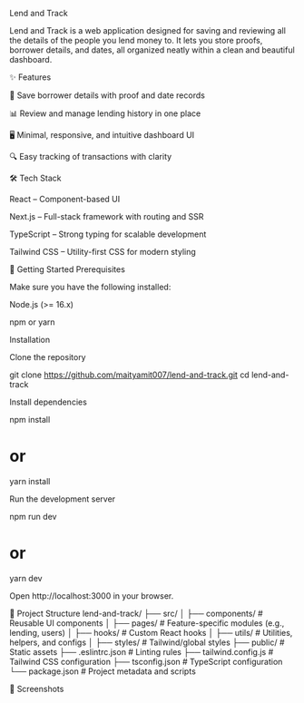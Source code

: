 Lend and Track

Lend and Track is a web application designed for saving and reviewing all the details of the people you lend money to. It lets you store proofs, borrower details, and dates, all organized neatly within a clean and beautiful dashboard.

✨ Features

📌 Save borrower details with proof and date records

📊 Review and manage lending history in one place

🖥️ Minimal, responsive, and intuitive dashboard UI

🔍 Easy tracking of transactions with clarity

🛠️ Tech Stack

React – Component-based UI

Next.js – Full-stack framework with routing and SSR

TypeScript – Strong typing for scalable development

Tailwind CSS – Utility-first CSS for modern styling

🚀 Getting Started
Prerequisites

Make sure you have the following installed:

Node.js (>= 16.x)

npm or yarn

Installation

Clone the repository

git clone https://github.com/maityamit007/lend-and-track.git
cd lend-and-track


Install dependencies

npm install
# or
yarn install


Run the development server

npm run dev
# or
yarn dev


Open http://localhost:3000
 in your browser.

📂 Project Structure
lend-and-track/
├── src/
│   ├── components/       # Reusable UI components
│   ├── pages/            # Feature-specific modules (e.g., lending, users)
│   ├── hooks/            # Custom React hooks
│   ├── utils/            # Utilities, helpers, and configs
│   ├── styles/           # Tailwind/global styles
├── public/               # Static assets
├── .eslintrc.json        # Linting rules
├── tailwind.config.js    # Tailwind CSS configuration
├── tsconfig.json         # TypeScript configuration
└── package.json          # Project metadata and scripts



📸 Screenshots